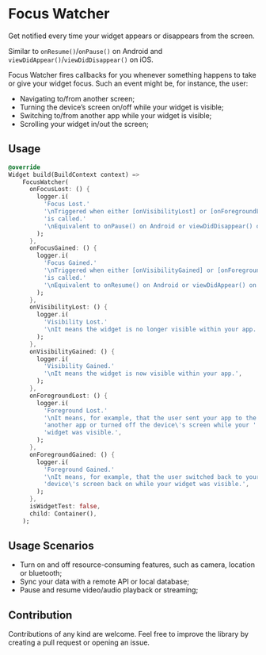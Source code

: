 # Focus Watcher

Get notified every time your widget appears or disappears from the screen.

Similar to `onResume()`/`onPause()` on Android and `viewDidAppear()`/`viewDidDisappear()` on iOS.

Focus Watcher fires callbacks for you whenever something happens to take or give your widget focus. Such an event might be, for instance, the user:

- Navigating to/from another screen;
- Turning the device’s screen on/off while your widget is visible;
- Switching to/from another app while your widget is visible;
- Scrolling your widget in/out the screen;

## Usage

```dart
@override
Widget build(BuildContext context) =>
    FocusWatcher(
      onFocusLost: () {
        logger.i(
          'Focus Lost.'
          '\nTriggered when either [onVisibilityLost] or [onForegroundLost] '
          'is called.'
          '\nEquivalent to onPause() on Android or viewDidDisappear() on iOS.',
        );
      },
      onFocusGained: () {
        logger.i(
          'Focus Gained.'
          '\nTriggered when either [onVisibilityGained] or [onForegroundGained] '
          'is called.'
          '\nEquivalent to onResume() on Android or viewDidAppear() on iOS.',
        );
      },
      onVisibilityLost: () {
        logger.i(
          'Visibility Lost.'
          '\nIt means the widget is no longer visible within your app.',
        );
      },
      onVisibilityGained: () {
        logger.i(
          'Visibility Gained.'
          '\nIt means the widget is now visible within your app.',
        );
      },
      onForegroundLost: () {
        logger.i(
          'Foreground Lost.'
          '\nIt means, for example, that the user sent your app to the background by opening '
          'another app or turned off the device\'s screen while your '
          'widget was visible.',
        );
      },
      onForegroundGained: () {
        logger.i(
          'Foreground Gained.'
          '\nIt means, for example, that the user switched back to your app or turned the '
          'device\'s screen back on while your widget was visible.',
        );
      },
      isWidgetTest: false,
      child: Container(),
    );
```

## Usage Scenarios

- Turn on and off resource-consuming features, such as camera, location or bluetooth;
- Sync your data with a remote API or local database;
- Pause and resume video/audio playback or streaming;


## Contribution

Contributions of any kind are welcome. Feel free to improve the library by creating a pull request or opening an issue.
